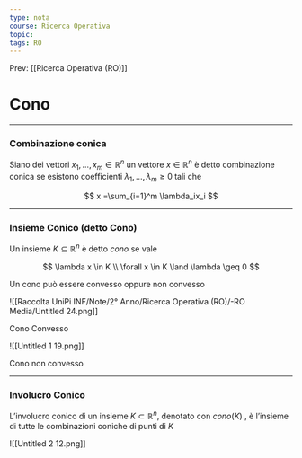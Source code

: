 ```yaml
---
type: nota
course: Ricerca Operativa
topic: 
tags: RO
---
```


Prev: [[Ricerca Operativa (RO)]]

# Cono
---

### Combinazione conica

Siano dei vettori $x_1,\dots,x_m \in \mathbb{R}^n$ un vettore $x \in \mathbb{R}^n$ è detto combinazione conica se esistono coefficienti $\lambda_1,\dots,\lambda_m \geq 0$ tali che

$$
x =\sum_{i=1}^m \lambda_ix_i
$$

---

### Insieme Conico (detto Cono)

Un insieme $K \subseteq \mathbb{R}^n$ è detto *cono* se vale

$$
\lambda x \in K \\
\forall x \in K \land \lambda \geq 0
$$

Un cono può essere convesso oppure non convesso

![[Raccolta UniPi INF/Note/2° Anno/Ricerca Operativa (RO)/-RO Media/Untitled 24.png]]

Cono Convesso

![[Untitled 1 19.png]]

Cono non convesso

---

### Involucro Conico

L’involucro conico di un insieme $K \subset \mathbb{R}^n$, denotato con $cono(K)$ , è l’insieme di
tutte le combinazioni coniche di punti di $K$

![[Untitled 2 12.png]]
